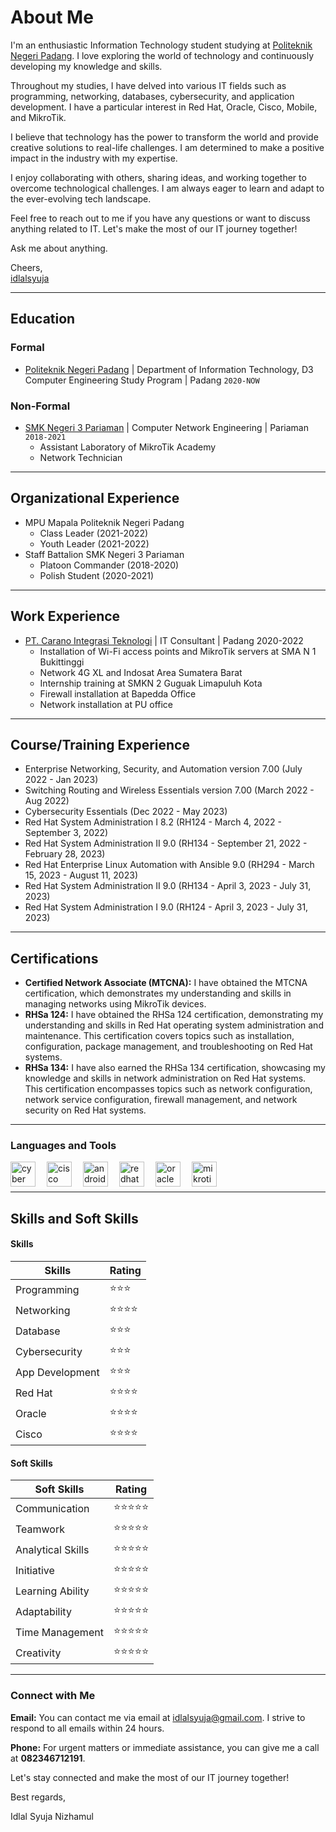 # About Me

I'm an enthusiastic Information Technology student studying at [Politeknik Negeri Padang](https://www.pnp.ac.id/). I love exploring the world of technology and continuously developing my knowledge and skills.

Throughout my studies, I have delved into various IT fields such as programming, networking, databases, cybersecurity, and application development. I have a particular interest in Red Hat, Oracle, Cisco, Mobile, and MikroTik.

I believe that technology has the power to transform the world and provide creative solutions to real-life challenges. I am determined to make a positive impact in the industry with my expertise.

I enjoy collaborating with others, sharing ideas, and working together to overcome technological challenges. I am always eager to learn and adapt to the ever-evolving tech landscape.

Feel free to reach out to me if you have any questions or want to discuss anything related to IT. Let's make the most of our IT journey together!

Ask me about anything.

Cheers,  
[idlalsyuja](https://github.com/idlalsyuja/)

---

## Education

### Formal
- [Politeknik Negeri Padang](https://www.pnp.ac.id/) | Department of Information Technology, D3 Computer Engineering Study Program | Padang `2020-NOW`

### Non-Formal
- [SMK Negeri 3 Pariaman](https://www.smkn3-pariaman.sch.id/) | Computer Network Engineering | Pariaman `2018-2021`
  - Assistant Laboratory of MikroTik Academy
  - Network Technician

---

## Organizational Experience
- MPU Mapala Politeknik Negeri Padang
  - Class Leader (2021-2022)
  - Youth Leader (2021-2022)
- Staff Battalion SMK Negeri 3 Pariaman
  - Platoon Commander (2018-2020)
  - Polish Student (2020-2021)

---

## Work Experience
- [PT. Carano Integrasi Teknologi](http://cit.co.id/) | IT Consultant | Padang 2020-2022
  - Installation of Wi-Fi access points and MikroTik servers at SMA N 1 Bukittinggi
  - Network 4G XL and Indosat Area Sumatera Barat
  - Internship training at SMKN 2 Guguak Limapuluh Kota
  - Firewall installation at Bapedda Office
  - Network installation at PU office

---

## Course/Training Experience
- Enterprise Networking, Security, and Automation version 7.00 (July 2022 - Jan 2023)
- Switching Routing and Wireless Essentials version 7.00 (March 2022 - Aug 2022)
- Cybersecurity Essentials (Dec 2022 - May 2023)
- Red Hat System Administration I 8.2 (RH124 - March 4, 2022 - September 3, 2022)
- Red Hat System Administration II 9.0 (RH134 - September 21, 2022 - February 28, 2023)
- Red Hat Enterprise Linux Automation with Ansible 9.0 (RH294 - March 15, 2023 - August 11, 2023)
- Red Hat System Administration II 9.0 (RH134 - April 3, 2023 - July 31, 2023)
- Red Hat System Administration I 9.0 (RH124 - April 3, 2023 - July 31, 2023)

---

## Certifications
- **Certified Network Associate (MTCNA):** I have obtained the MTCNA certification, which demonstrates my understanding and skills in managing networks using MikroTik devices.
- **RHSa 124:** I have obtained the RHSa 124 certification, demonstrating my understanding and skills in Red Hat operating system administration and maintenance. This certification covers topics such as installation, configuration, package management, and troubleshooting on Red Hat systems.
- **RHSa 134:** I have also earned the RHSa 134 certification, showcasing my knowledge and skills in network administration on Red Hat systems. This certification encompasses topics such as network configuration, network service configuration, firewall management, and network security on Red Hat systems.

---

### Languages and Tools
<img align="left" alt="cyber" width="40px" src="https://cuongquach.com/wp-content/uploads/2017/06/dvwa-logo-2.png" style="padding-right:15px;" />
<img align="left" alt="cisco" width="40px" src="https://th.bing.com/th/id/R.e5eae4ae69e73f2eb848492b61f7c981?rik=gFF2RqCWd29iSw&riu=http%3a%2f%2f1000logos.net%2fwp-content%2fuploads%2f2016%2f11%2fCisco-logo.png&ehk=amjKwJX%2b3s9CVWoTkm%2fC8%2fqvlMChVLlDUH6S36sp9yE%3d&risl=&pid=ImgRaw&r=0" style="padding-right:15px;" />
<img align="left" alt="android" width="40px" src="https://desarrollador-android.com/wp-content/uploads/2015/03/android_studio_logo.png" style="padding-right:15px;" />
<img align="left" alt="redhat" width="40px" src="https://th.bing.com/th/id/OIP.oNqFfD8TdCOWi4ccOGZzNwHaBv?pid=ImgDet&rs=1" style="padding-right:15px;" />
<img align="left" alt="oracle" width="40px" src="https://th.bing.com/th/id/OIP.FOWNaCKbxoep9X1jgWih4QHaC4?pid=ImgDet&rs=1" style="padding-right:15px;" />
<img align="left" alt="mikrotik" width="40px" src="https://th.bing.com/th/id/OIP.0vssZ0ehhgwLvcwnD_TyngHaB-?pid=ImgDet&rs=1" />

<br />
<br />

---

## Skills and Soft Skills

#### Skills

| Skills            | Rating        |
| ----------------- | --------------|
| Programming       | ⭐⭐⭐        |
| Networking        | ⭐⭐⭐⭐      |
| Database          | ⭐⭐⭐        |
| Cybersecurity     | ⭐⭐⭐        |
| App Development   | ⭐⭐⭐        |
| Red Hat           | ⭐⭐⭐⭐     |
| Oracle            | ⭐⭐⭐⭐     |
| Cisco             | ⭐⭐⭐⭐     |

#### Soft Skills

| Soft Skills       | Rating        |
| ----------------- | --------------|
| Communication     | ⭐⭐⭐⭐⭐  |
| Teamwork          | ⭐⭐⭐⭐⭐  |
| Analytical Skills | ⭐⭐⭐⭐⭐  |
| Initiative        | ⭐⭐⭐⭐⭐  |
| Learning Ability  | ⭐⭐⭐⭐⭐  |
| Adaptability      | ⭐⭐⭐⭐⭐  |
| Time Management   | ⭐⭐⭐⭐⭐  |
| Creativity        | ⭐⭐⭐⭐⭐  |


---

### Connect with Me

**Email:** You can contact me via email at [idlalsyuja@gmail.com](mailto:idlalsyuja@gmail.com). I strive to respond to all emails within 24 hours.

**Phone:** For urgent matters or immediate assistance, you can give me a call at **082346712191**.

Let's stay connected and make the most of our IT journey together!

Best regards,

Idlal Syuja Nizhamul
